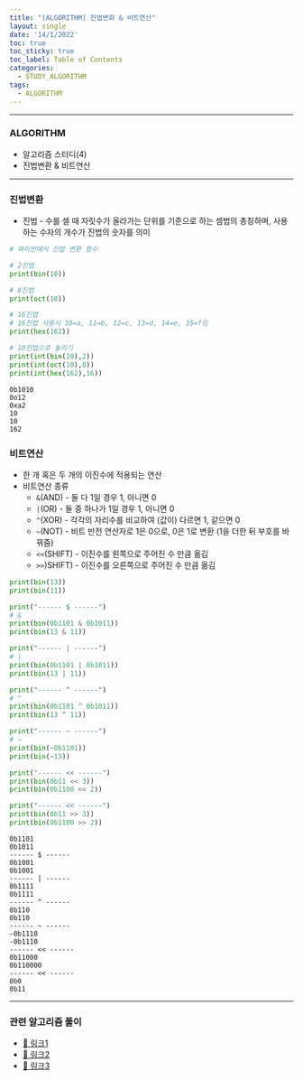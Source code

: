 ```yaml
---
title: "[ALGORITHM] 진법변화 & 비트연산"
layout: single
date: '14/1/2022'
toc: true
toc_sticky: true
toc_label: Table of Contents
categories:
  - STUDY_ALGORITHM
tags:
  - ALGORITHM
---
```


---
### ALGORITHM
* 알고리즘 스터디(4)
* 진법변환 & 비트연산
    
---

### 진법변환
* 진법 - 수를 셀 때 자릿수가 올라가는 단위를 기준으로 하는 셈법의 총칭하며, 사용하는 수자의 개수가 진법의 숫자를 의미


```python
# 파이썬에서 진법 변환 함수

# 2진법
print(bin(10))

# 8진법
print(oct(10))

# 16진법
# 16진법 사용시 10=a, 11=b, 12=c, 13=d, 14=e, 15=f임
print(hex(162))

# 10진법으로 돌리기
print(int(bin(10),2))
print(int(oct(10),8))
print(int(hex(162),16))
```

    0b1010
    0o12
    0xa2
    10
    10
    162


### 비트연산
* 한 개 혹은 두 개의 이진수에 적용되는 연산
* 비트연산 종류
    * `&`(AND) - 둘 다 1일 경우 1, 아니면 0
    * `|`(OR) - 둘 중 하나가 1일 경우 1, 아니면 0
    * `^`(XOR) - 각각의 자리수를 비교하여 (값이) 다르면 1, 같으면 0
    * `~`(NOT) - 비트 반전 연산자로 1은 0으로, 0은 1로 변환 (1을 더한 뒤 부호를 바꿔줌)
    * `<<`(SHIFT) - 이진수를 왼쪽으로 주어진 수 만큼 옮김
    * `>>`)SHIFT) - 이진수를 오른쪽으로 주어진 수 만큼 옮김


```python
print(bin(13))
print(bin(11))

print("------ $ ------")
# &
print(bin(0b1101 & 0b1011))
print(bin(13 & 11))

print("------ | ------")
# |
print(bin(0b1101 | 0b1011))
print(bin(13 | 11))

print("------ ^ ------")
# ^
print(bin(0b1101 ^ 0b1011))
print(bin(13 ^ 11))

print("------ ~ ------")
# ~
print(bin(~0b1101))
print(bin(~13))

print("------ << ------")
print(bin(0b11 << 3))
print(bin(0b1100 << 2))

print("------ << ------")
print(bin(0b11 >> 3))
print(bin(0b1100 >> 2))
```

    0b1101
    0b1011
    ------ $ ------
    0b1001
    0b1001
    ------ | ------
    0b1111
    0b1111
    ------ ^ ------
    0b110
    0b110
    ------ ~ ------
    -0b1110
    -0b1110
    ------ << ------
    0b11000
    0b110000
    ------ << ------
    0b0
    0b11
---

### 관련 알고리즘 풀이
* [🔗 링크1](https://carl020958.github.io/boj/boj(4)/)
* [🔗 링크2](https://carl020958.github.io/boj/boj(5)/)
* [🔗 링크3]()